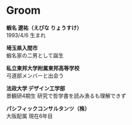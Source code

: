 # Groom

**蝦名 遼祐（えびな りょうすけ）**  
1993/4/6 生まれ

**埼玉県入間市**  
蝦名家の二男として誕生

**私立東邦大学附属東邦高等学校**  
弓道部メンバーと出会う

**法政大学 デザイン工学部**  
景観研4期生
研究で哲学書を読み漁るも理解できず

**パシフィックコンサルタンツ（株）**  
大阪配属 現在6年目
